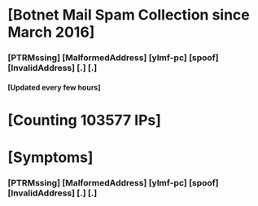 # [Botnet Mail Spam Collection since March 2016]
### [PTRMssing] [MalformedAddress] [ylmf-pc] [spoof] [InvalidAddress] [.] [.]
#### [Updated every few hours]

# [Counting 103577 IPs]

# [Symptoms] 
###   [PTRMssing] [MalformedAddress] [ylmf-pc] [spoof] [InvalidAddress] [.] [.]
